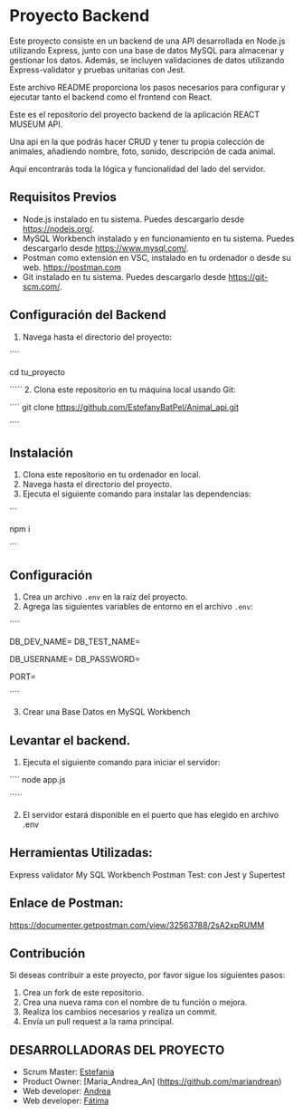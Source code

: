 # Proyecto Backend

Este proyecto consiste en un backend de una API desarrollada en Node.js utilizando Express, junto con una base de datos MySQL para almacenar y gestionar los datos. Además, se incluyen validaciones de datos utilizando Express-validator y pruebas unitarias con Jest. 

Este archivo README proporciona los pasos necesarios para configurar y ejecutar tanto el backend como el frontend con React.

Este es el repositorio del proyecto backend de la aplicación REACT MUSEUM API. 

Una api en la que podrás hacer CRUD y tener tu propia colección de animales, añadiendo nombre, foto, sonido, descripción de cada animal.

Aquí encontrarás toda la lógica y funcionalidad del lado del servidor.


## Requisitos Previos

- Node.js instalado en tu sistema. Puedes descargarlo desde https://nodejs.org/.
- MySQL Workbench instalado y en funcionamiento en tu sistema. Puedes descargarlo desde https://www.mysql.com/.
- Postman como extensión en VSC, instalado en tu ordenador o desde su web. https://postman.com
- Git instalado en tu sistema. Puedes descargarlo desde https://git-scm.com/.

## Configuración del Backend


1. Navega hasta el directorio del proyecto:

´´´´

cd tu_proyecto

´´´´´
2. Clona este repositorio en tu máquina local usando Git:

´´´´
git clone https://github.com/EstefanyBatPel/Animal_api.git

´´´´

## Instalación

1. Clona este repositorio en tu ordenador en local.
2. Navega hasta el directorio del proyecto.
3. Ejecuta el siguiente comando para instalar las dependencias:

´´´

npm i

´´´
## Configuración

1. Crea un archivo `.env` en la raíz del proyecto.
2. Agrega las siguientes variables de entorno en el archivo `.env`:

´´´´

DB_DEV_NAME=
DB_TEST_NAME=

DB_USERNAME=
DB_PASSWORD=

PORT=

´´´´

3. Crear una Base Datos en MySQL Workbench


## Levantar el backend.

1. Ejecuta el siguiente comando para iniciar el servidor:

´´´´
  node app.js

´´´´´

2. El servidor estará disponible en el puerto que has elegido en archivo .env


## Herramientas Utilizadas:

Express validator
My SQL Workbench
Postman
Test: con Jest y Supertest 

## Enlace de Postman:

https://documenter.getpostman.com/view/32563788/2sA2xpRUMM

## Contribución

Si deseas contribuir a este proyecto, por favor sigue los siguientes pasos:

1. Crea un fork de este repositorio.
2. Crea una nueva rama con el nombre de tu función o mejora.
3. Realiza los cambios necesarios y realiza un commit.
4. Envía un pull request a la rama principal.


## DESARROLLADORAS DEL PROYECTO
- Scrum Master: [Estefania](https://github.com/EstefanyBatPel)
- Product Owner: [Maria_Andrea_An] (https://github.com/mariandrean)
- Web developer: [Andrea](https://github.com/Andreamartinn17)
- Web developer: [Fátima](https://github.com/pointfs)
